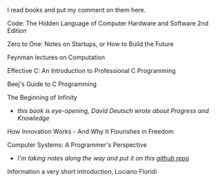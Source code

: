  I read books and put my comment on them here.



Code: The Hidden Language of Computer Hardware and Software 2nd Edition

Zero to One: Notes on Startups, or How to Build the Future

Feynman lectures on Computation

Effective C: An Introduction to Professional C Programming

Beej's Guide to C Programming

The Beginning of Infinity  
- *this book is eye-opening, David Deutsch wrote about Progress and Knowledge*

How Innovation Works - And Why It Flourishes in Freedom

Computer Systems: A Programmer's Perspective 
- *I'm taking notes along the way and put it on this [github repo](https://github.com/heydyvex/CSAPP)*

Information a very short introduction, Luciano Floridi
